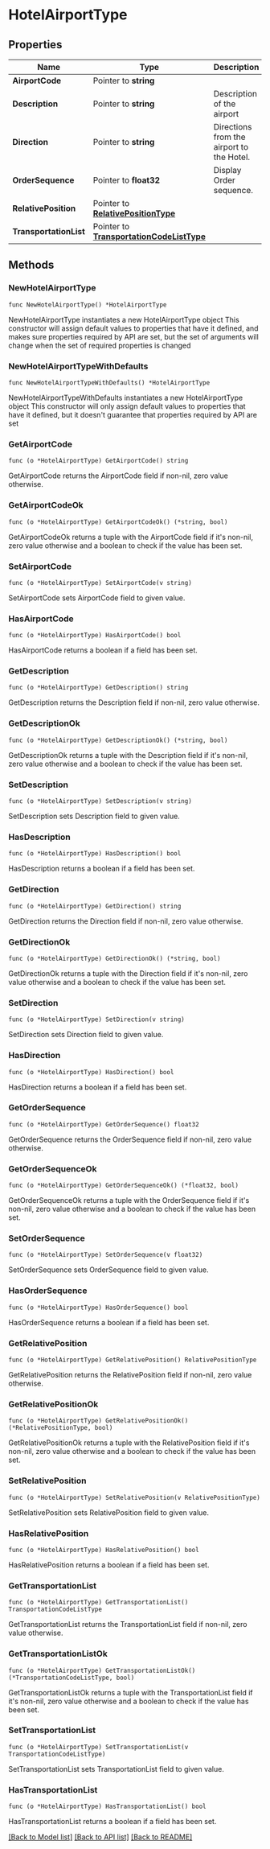 # HotelAirportType

## Properties

Name | Type | Description | Notes
------------ | ------------- | ------------- | -------------
**AirportCode** | Pointer to **string** |  | [optional] 
**Description** | Pointer to **string** | Description of the airport | [optional] 
**Direction** | Pointer to **string** | Directions from the airport to the Hotel. | [optional] 
**OrderSequence** | Pointer to **float32** | Display Order sequence. | [optional] 
**RelativePosition** | Pointer to [**RelativePositionType**](RelativePositionType.md) |  | [optional] 
**TransportationList** | Pointer to [**TransportationCodeListType**](TransportationCodeListType.md) |  | [optional] 

## Methods

### NewHotelAirportType

`func NewHotelAirportType() *HotelAirportType`

NewHotelAirportType instantiates a new HotelAirportType object
This constructor will assign default values to properties that have it defined,
and makes sure properties required by API are set, but the set of arguments
will change when the set of required properties is changed

### NewHotelAirportTypeWithDefaults

`func NewHotelAirportTypeWithDefaults() *HotelAirportType`

NewHotelAirportTypeWithDefaults instantiates a new HotelAirportType object
This constructor will only assign default values to properties that have it defined,
but it doesn't guarantee that properties required by API are set

### GetAirportCode

`func (o *HotelAirportType) GetAirportCode() string`

GetAirportCode returns the AirportCode field if non-nil, zero value otherwise.

### GetAirportCodeOk

`func (o *HotelAirportType) GetAirportCodeOk() (*string, bool)`

GetAirportCodeOk returns a tuple with the AirportCode field if it's non-nil, zero value otherwise
and a boolean to check if the value has been set.

### SetAirportCode

`func (o *HotelAirportType) SetAirportCode(v string)`

SetAirportCode sets AirportCode field to given value.

### HasAirportCode

`func (o *HotelAirportType) HasAirportCode() bool`

HasAirportCode returns a boolean if a field has been set.

### GetDescription

`func (o *HotelAirportType) GetDescription() string`

GetDescription returns the Description field if non-nil, zero value otherwise.

### GetDescriptionOk

`func (o *HotelAirportType) GetDescriptionOk() (*string, bool)`

GetDescriptionOk returns a tuple with the Description field if it's non-nil, zero value otherwise
and a boolean to check if the value has been set.

### SetDescription

`func (o *HotelAirportType) SetDescription(v string)`

SetDescription sets Description field to given value.

### HasDescription

`func (o *HotelAirportType) HasDescription() bool`

HasDescription returns a boolean if a field has been set.

### GetDirection

`func (o *HotelAirportType) GetDirection() string`

GetDirection returns the Direction field if non-nil, zero value otherwise.

### GetDirectionOk

`func (o *HotelAirportType) GetDirectionOk() (*string, bool)`

GetDirectionOk returns a tuple with the Direction field if it's non-nil, zero value otherwise
and a boolean to check if the value has been set.

### SetDirection

`func (o *HotelAirportType) SetDirection(v string)`

SetDirection sets Direction field to given value.

### HasDirection

`func (o *HotelAirportType) HasDirection() bool`

HasDirection returns a boolean if a field has been set.

### GetOrderSequence

`func (o *HotelAirportType) GetOrderSequence() float32`

GetOrderSequence returns the OrderSequence field if non-nil, zero value otherwise.

### GetOrderSequenceOk

`func (o *HotelAirportType) GetOrderSequenceOk() (*float32, bool)`

GetOrderSequenceOk returns a tuple with the OrderSequence field if it's non-nil, zero value otherwise
and a boolean to check if the value has been set.

### SetOrderSequence

`func (o *HotelAirportType) SetOrderSequence(v float32)`

SetOrderSequence sets OrderSequence field to given value.

### HasOrderSequence

`func (o *HotelAirportType) HasOrderSequence() bool`

HasOrderSequence returns a boolean if a field has been set.

### GetRelativePosition

`func (o *HotelAirportType) GetRelativePosition() RelativePositionType`

GetRelativePosition returns the RelativePosition field if non-nil, zero value otherwise.

### GetRelativePositionOk

`func (o *HotelAirportType) GetRelativePositionOk() (*RelativePositionType, bool)`

GetRelativePositionOk returns a tuple with the RelativePosition field if it's non-nil, zero value otherwise
and a boolean to check if the value has been set.

### SetRelativePosition

`func (o *HotelAirportType) SetRelativePosition(v RelativePositionType)`

SetRelativePosition sets RelativePosition field to given value.

### HasRelativePosition

`func (o *HotelAirportType) HasRelativePosition() bool`

HasRelativePosition returns a boolean if a field has been set.

### GetTransportationList

`func (o *HotelAirportType) GetTransportationList() TransportationCodeListType`

GetTransportationList returns the TransportationList field if non-nil, zero value otherwise.

### GetTransportationListOk

`func (o *HotelAirportType) GetTransportationListOk() (*TransportationCodeListType, bool)`

GetTransportationListOk returns a tuple with the TransportationList field if it's non-nil, zero value otherwise
and a boolean to check if the value has been set.

### SetTransportationList

`func (o *HotelAirportType) SetTransportationList(v TransportationCodeListType)`

SetTransportationList sets TransportationList field to given value.

### HasTransportationList

`func (o *HotelAirportType) HasTransportationList() bool`

HasTransportationList returns a boolean if a field has been set.


[[Back to Model list]](../README.md#documentation-for-models) [[Back to API list]](../README.md#documentation-for-api-endpoints) [[Back to README]](../README.md)


